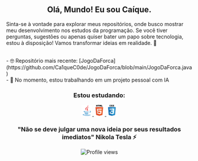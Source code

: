 <h2 align="center">Olá, Mundo! Eu sou Caíque.</h2>

Sinta-se à vontade para explorar meus repositórios, onde busco mostrar meu desenvolvimento nos estudos da programação. Se você tiver perguntas, sugestões ou apenas quiser bater um papo sobre tecnologia, estou à disposição! Vamos transformar ideias em realidade. 🚀</br>

<br>
- 🤓 Repositório mais recente: [JogoDaForca] (https://github.com/Ca1queC0de/JogoDaForca/blob/main/JogoDaForca.java)
<br>
- 📑 No momento, estou trabalhando em um projeto pessoal com IA
</br>

<h3 align="center">Estou estudando:</h3>
<p align="center">  </a> <a href="https://www.java.com" target="_blank" rel="noreferrer"> <img src="https://raw.githubusercontent.com/devicons/devicon/master/icons/java/java-original.svg" alt="java" width="30" height="30"/> </a> </a> 
</a> <a href="https://www.w3.org/html/" target="_blank" rel="noreferrer"> <img src="https://raw.githubusercontent.com/devicons/devicon/master/icons/html5/html5-original-wordmark.svg" alt="html5" width="30" height="30"/> <a href="https://www.w3schools.com/css/" target="_blank" rel="noreferrer"> <img src="https://raw.githubusercontent.com/devicons/devicon/master/icons/css3/css3-original-wordmark.svg" alt="css3" width="30" height="30"/> </a> </p>

<h3 align="center">"Não se deve julgar uma nova ideia por seus resultados imediatos" Nikola Tesla ⚡</h3>

<p align="center"> <img src="https://komarev.com/ghpvc/?username=Ca1queC0de&color=blue" alt="Profile views" /></p>
